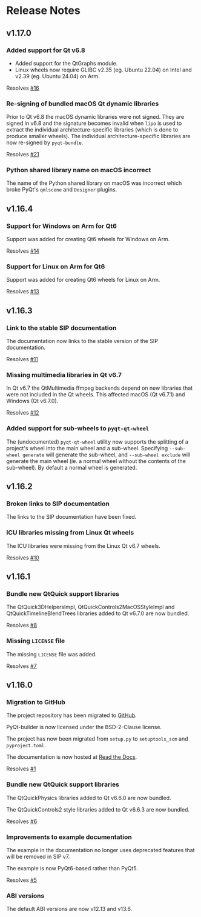 # Release Notes


## v1.17.0

### Added support for Qt v6.8

- Added support for the QtGraphs module.
- Linux wheels now require GLIBC v2.35 (eg. Ubuntu 22.04) on Intel and v2.39
  (eg. Ubuntu 24.04) on Arm.

Resolves [#16](https://github.com/Python-PyQt/PyQt-builder/issues/16)

### Re-signing of bundled macOS Qt dynamic libraries

Prior to Qt v6.8 the macOS dynamic libraries were not signed.  They are
signed in v6.8 and the signature becomes invalid when `lipo` is used to
extract the individual architecture-specific libraries (which is done to
produce smaller wheels). The individual architecture-specific libraries are
now re-signed by `pyqt-bundle`.

Resolves [#21](https://github.com/Python-PyQt/PyQt-builder/issues/21)

### Python shared library name on macOS incorrect

The name of the Python shared library on macOS was incorrect which broke
PyQt's `qmlscene` and `Designer` plugins.


## v1.16.4

### Support for Windows on Arm for Qt6

Support was added for creating Qt6 wheels for Windows on Arm.

Resolves [#14](https://github.com/Python-PyQt/PyQt-builder/issues/14)

### Support for Linux on Arm for Qt6

Support was added for creating Qt6 wheels for Linux on Arm.

Resolves [#13](https://github.com/Python-PyQt/PyQt-builder/issues/13)


## v1.16.3

### Link to the stable SIP documentation

The documentation now links to the stable version of the SIP documentation.

Resolves [#11](https://github.com/Python-PyQt/PyQt-builder/issues/11)

### Missing multimedia libraries in Qt v6.7

In Qt v6.7 the QtMultimedia ffmpeg backends depend on new libraries that
were not included in the Qt wheels.  This affected macOS (Qt v6.7.1) and
Windows (Qt v6.7.0).

Resolves [#12](https://github.com/Python-PyQt/PyQt-builder/issues/12)

### Added support for sub-wheels to `pyqt-qt-wheel`

The (undocumented) `pyqt-qt-wheel` utility now supports the splitting of a
project's wheel into the main wheel and a sub-wheel.  Specifying
`--sub-wheel generate` will generate the sub-wheel, and
`--sub-wheel exclude` will generate the main wheel (ie. a normal wheel
without the contents of the sub-wheel).  By default a normal wheel is
generated.


## v1.16.2

### Broken links to SIP documentation

The links to the SIP documentation have been fixed.

### ICU libraries missing from Linux Qt wheels

The ICU libraries were missing from the Linux Qt v6.7 wheels.

Resolves [#10](https://github.com/Python-PyQt/PyQt-builder/issues/10)


## v1.16.1

### Bundle new QtQuick support libraries

The QtQuick3DHelpersImpl, QtQuickControls2MacOSStyleImpl and
QtQuickTimelineBlendTrees libraries added to Qt v6.7.0 are now bundled.

Resolves [#8](https://github.com/Python-PyQt/PyQt-builder/issues/8)

### Missing `LICENSE` file

The missing `LICENSE` file was added.

Resolves [#7](https://github.com/Python-PyQt/PyQt-builder/issues/7)


## v1.16.0

### Migration to GitHub

The project repository has been migrated to
[GitHub](https://github.com/Python-PyQt/PyQt-builder).

PyQt-builder is now licensed under the BSD-2-Clause license.

The project has now been migrated from `setup.py` to `setuptools_scm` and
`pyproject.toml`.

The documentation is now hosted at
[Read the Docs](https://PyQt-builder.readthedocs.io).

Resolves [#1](https://github.com/Python-PyQt/PyQt-builder/issues/1)

### Bundle new QtQuick support libraries

The QtQuickPhysics libraries added to Qt v6.6.0 are now bundled.

The QtQuickControls2 style libraries added to Qt v6.6.3 are now bundled.

Resolves [#6](https://github.com/Python-PyQt/PyQt-builder/issues/6)

### Improvements to example documentation

The example in the documentation no longer uses deprecated features that
will be removed in SIP v7.

The example is now PyQt6-based rather than PyQt5.

Resolves [#5](https://github.com/Python-PyQt/PyQt-builder/issues/5)

### ABI versions

The default ABI versions are now v12.13 and v13.6.
